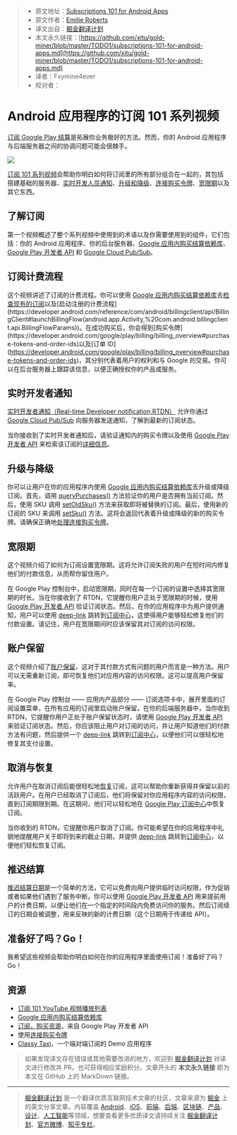 > * 原文地址：[Subscriptions 101 for Android Apps](https://medium.com/androiddevelopers/subscriptions-101-for-android-apps-b7005a7e93a6)
> * 原文作者：[Emilie Roberts](https://medium.com/@emilieroberts)
> * 译文出自：[掘金翻译计划](https://github.com/xitu/gold-miner)
> * 本文永久链接：[https://github.com/xitu/gold-miner/blob/master/TODO1/subscriptions-101-for-android-apps.md](https://github.com/xitu/gold-miner/blob/master/TODO1/subscriptions-101-for-android-apps.md)
> * 译者：Fxymine4ever
> * 校对者：

# Android 应用程序的订阅 101 系列视频

[订阅 Google Play 结算](https://developer.android.com/google/play/billing/billing_subscriptions)是拓展你业务极好的方法。然而，你的 Android 应用程序与后端服务器之间的协调问题可能会很棘手。

![](https://cdn-images-1.medium.com/max/7448/1*UvuzX1CDUzXPCOc60H9AVA.png)

[订阅 101 系列视频](https://www.youtube.com/playlist?list=PLWz5rJ2EKKc9J8ylTbNo1mnwciEyMbxZG)会帮助你明白如何将订阅里的所有部分组合在一起的，其包括搭建基础的服务器、[实时开发人员通知](https://developer.android.com/google/play/billing/realtime_developer_notifications)、[升级和降级](https://developer.android.com/google/play/billing/billing_subscriptions#Allow-upgrade)、[连接购买令牌](https://medium.com/androiddevelopers/implementing-linkedpurchasetoken-correctly-to-prevent-duplicate-subscriptions-82dfbf7167da)、[宽限期](https://developer.android.com/google/play/billing/billing_subscriptions#account-hold---subscription_on_hold)以及其它东西。

## 了解订阅

第一个视频概述了整个系列视频中使用到的术语以及你需要使用到的组件，它们包括：你的 Android 应用程序、你的后台服务器、[Google 应用内购买结算依赖库](https://developer.android.com/google/play/billing/billing_library_overview)、[Google Play 开发者 API](https://developers.google.com/android-publisher/) 和 [Google Cloud Pub/Sub](https://developer.android.com/google/play/billing/realtime_developer_notifications)。

## 订阅计费流程

这个视频讲述了订阅的计费流程。你可以使用 [Google 应用内购买结算依赖库](https://developer.android.com/google/play/billing/billing_library_overview)去[检查现有的订阅](https://developer.android.com/reference/com/android/billingclient/api/BillingClient#queryPurchases(java.lang.String))以及[启动注册的计费流程](https://developer.android.com/reference/com/android/billingclient/api/BillingClient#launchBillingFlow(android.app.Activity,%20com.android.billingclient.api.BillingFlowParams))。在成功购买后，你会得到[购买令牌](https://developer.android.com/google/play/billing/billing_overview#purchase-tokens-and-order-ids)以及[订单 ID](https://developer.android.com/google/play/billing/billing_overview#purchase-tokens-and-order-ids)，其分别代表着用户的权利和与 Google 的交易。你可以在后台服务器上跟踪该信息，以便正确授权你的产品或服务。

## 实时开发者通知

[实时开发者通知（Real-time Developer notification,RTDN）](https://developer.android.com/google/play/billing/realtime_developer_notifications) 允许你通过 [Google Cloud Pub/Sub](https://cloud.google.com/pubsub/docs/) 向服务器发送通知，了解到最新的订阅状态。

当你接收到了实时开发者通知后，请验证通知内的购买令牌以及使用 [Google Play 开发者 API](https://developers.google.com/android-publisher/) 来检索该订阅的[详细信息](https://developers.google.com/android-publisher/api-ref/purchases/subscriptions)。

## 升级与降级

你可以让用户在你的应用程序内使用 [Google 应用内购买结算依赖库](https://developer.android.com/google/play/billing/billing_library_overview)去升级或降级订阅。首先，调用 [queryPurchases()](https://developer.android.com/reference/com/android/billingclient/api/BillingClient#queryPurchases(java.lang.String)) 方法验证你的用户是否拥有当前订阅。然后，使用 SKU 调用 [setOldSku()](https://developer.android.com/reference/com/android/billingclient/api/BillingFlowParams.Builder.html#setOldSku(java.lang.String)) 方法来获取即将被替换的订阅。最后，使用新的订阅的 SKU 来调用 [setSku()](https://developer.android.com/reference/com/android/billingclient/api/BillingFlowParams.Builder.html#setOldSku(java.lang.String)) 方法。这将会返回代表着升级或降级的新的购买令牌。请确保正确地[处理连接购买令牌](https://medium.com/androiddevelopers/implementing-linkedpurchasetoken-correctly-to-prevent-duplicate-subscriptions-82dfbf7167da)。

## 宽限期

这个视频介绍了如何为订阅设置宽限期。这将允许订阅失败的用户在短时间内修复他们的付款信息，从而帮你留住用户。

在 Google Play 控制台中，启动宽限期，同时在每一个订阅的设置中选择其宽限期的时长。当在你接收到了 RTDN，它提醒你用户正处于宽限期的时候，使用 [Google Play 开发者 API](https://developers.google.com/android-publisher/) 验证订阅状态。然后，在你的应用程序中为用户提供通知，用户可以使用 [deep-link](https://developer.android.com/google/play/billing/billing_subscriptions#deep-links-manage-subs) 跳转到[订阅中心](https://play.google.com/store/account/subscriptions)，这使得用户能够轻松修复他们的付款设置。请记住，用户在宽限期间时应该保留其对订阅的访问权限。

## 账户保留

这个视频介绍了[账户保留](https://developer.android.com/google/play/billing/billing_subscriptions#account-hold---subscription_on_hold)，这对于其付款方式有问题的用户而言是一种方法。用户可以无需重新订阅，即可恢复他们对应用内容的访问权限。这可以提高用户保留率。

在 Google Play 控制台 —— 应用内产品部分 —— 订阅选项卡中，展开里面的订阅设置菜单，在所有应用的订阅里启动账户保留。在你的后端服务器中，当你收到 RTDN，它提醒你用户正处于账户保留状态时，请使用 [Google Play 开发者 API](https://developers.google.com/android-publisher/) 来验证订阅状态。然后，你应该阻止用户对订阅的访问，并让用户知道他们的付款方法有问题，然后提供一个 [deep-link](https://developer.android.com/google/play/billing/billing_subscriptions#deep-links-manage-subs) 跳转到[订阅中心](https://play.google.com/store/account/subscriptions)，以便他们可以很轻松地修复其支付设置。

## 取消与恢复

允许用户在取消订阅后能很轻松地[恢复](https://developer.android.com/google/play/billing/billing_subscriptions#restore)订阅，这可以帮助你重新获得并保留以前的活跃用户。在用户已经取消了订阅后，他们将保留对你应用程序内容的访问权限，直到订阅期限到期。在这期间，他们可以轻松地在 [Google Play 订阅中心](https://play.google.com/store/account/subscriptions)中恢复订阅。

当你收到的 RTDN，它提醒你用户取消了订阅。你可能希望在你的应用程序中礼貌地提醒用户关于即将到来的截止日期，并提供 [deep-link](https://developer.android.com/google/play/billing/billing_subscriptions#deep-links-manage-subs) 跳转到[订阅中心](https://play.google.com/store/account/subscriptions)，以便他们轻松恢复订阅。

## 推迟结算

[推迟结算日期](https://developer.android.com/google/play/billing/billing_subscriptions#Defer)是一个简单的方法，它可以免费向用户提供临时访问权限，作为促销或者如果他们遇到了服务中断。你可以使用 [Google Play 开发者 API](https://developers.google.com/android-publisher/api-ref/purchases/subscriptions/defer) 用来提前用户的计费日期，以便让他们在一个指定的时间段内免费访问你的服务。然后订阅续订的日期会被调整，用来反映的新的计费日期（这个日期用于传递给 API）。

## 准备好了吗？Go！

我希望这些视频会帮助你明白如何在你的应用程序里面使用订阅！准备好了吗？Go！

## 资源

* [订阅 101 YouTube 视频播放列表](https://www.youtube.com/playlist?list=PLWz5rJ2EKKc9J8ylTbNo1mnwciEyMbxZG)
* [Google 应用内购买结算依赖库](https://developer.android.com/google/play/billing/billing_library_overview)
* [订阅，购买资源](https://developers.google.com/android-publisher/api-ref/purchases/subscriptions#resource)，来自 Google Play 开发者 API
* 使用[连接购买令牌](https://medium.com/androiddevelopers/implementing-linkedpurchasetoken-correctly-to-prevent-duplicate-subscriptions-82dfbf7167da)
* [Classy Taxi](https://github.com/googlesamples/android-play-billing/tree/master/ClassyTaxi)，一个端对端订阅的 Demo 应用程序

> 如果发现译文存在错误或其他需要改进的地方，欢迎到 [掘金翻译计划](https://github.com/xitu/gold-miner) 对译文进行修改并 PR，也可获得相应奖励积分。文章开头的 **本文永久链接** 即为本文在 GitHub 上的 MarkDown 链接。

---

> [掘金翻译计划](https://github.com/xitu/gold-miner) 是一个翻译优质互联网技术文章的社区，文章来源为 [掘金](https://juejin.im) 上的英文分享文章。内容覆盖 [Android](https://github.com/xitu/gold-miner#android)、[iOS](https://github.com/xitu/gold-miner#ios)、[前端](https://github.com/xitu/gold-miner#前端)、[后端](https://github.com/xitu/gold-miner#后端)、[区块链](https://github.com/xitu/gold-miner#区块链)、[产品](https://github.com/xitu/gold-miner#产品)、[设计](https://github.com/xitu/gold-miner#设计)、[人工智能](https://github.com/xitu/gold-miner#人工智能)等领域，想要查看更多优质译文请持续关注 [掘金翻译计划](https://github.com/xitu/gold-miner)、[官方微博](http://weibo.com/juejinfanyi)、[知乎专栏](https://zhuanlan.zhihu.com/juejinfanyi)。
